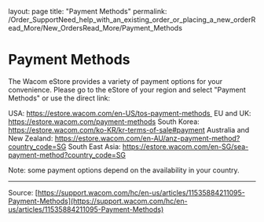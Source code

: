 layout: page
title: "Payment Methods"
permalink: /Order_SupportNeed_help_with_an_existing_order_or_placing_a_new_orderRead_More/New_OrdersRead_More/Payment_Methods

# Payment Methods

The Wacom eStore provides a variety of payment options for your convenience. 
Please go to the eStore of your region and select "Payment Methods" or use the direct link: 

USA: https://estore.wacom.com/en-US/tos-payment-methods 
EU and UK: https://estore.wacom.com/payment-methods
South Korea: https://estore.wacom.com/ko-KR/kr-terms-of-sale#payment
Australia and New Zealand: https://estore.wacom.com/en-AU/anz-payment-method?country_code=SG
South East Asia: https://estore.wacom.com/en-SG/sea-payment-method?country_code=SG 



Note: some payment options depend on the availability in your country.

---
Source: [https://support.wacom.com/hc/en-us/articles/11535884211095-Payment-Methods](https://support.wacom.com/hc/en-us/articles/11535884211095-Payment-Methods)
